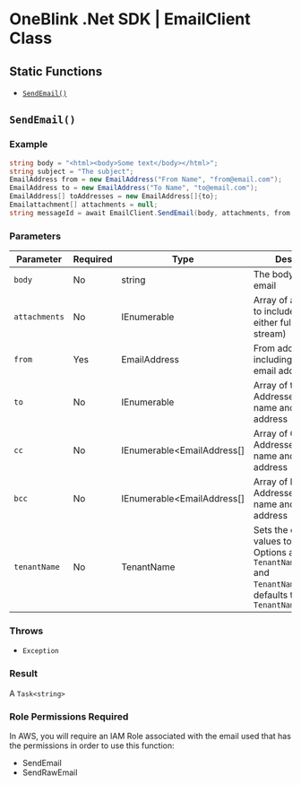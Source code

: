 # OneBlink .Net SDK | EmailClient Class

## Static Functions

- [`SendEmail()`](#SendEmail)

## `SendEmail()`

### Example

```c#
string body = "<html><body>Some text</body></html>";
string subject = "The subject";
EmailAddress from = new EmailAddress("From Name", "from@email.com");
EmailAddress to = new EmailAddress("To Name", "to@email.com");
EmailAddress[] toAddresses = new EmailAddress[]{to};
Emailattachment[] attachments = null;
string messageId = await EmailClient.SendEmail(body, attachments, from, toAddresses, null, null, subject, Model.TenantName.ONEBLINK_TEST);
```

### Parameters

| Parameter     | Required | Type                         | Description                                                                                                                               |
| ------------- | -------- | ---------------------------- | ----------------------------------------------------------------------------------------------------------------------------------------- |
| `body`        | No       | string                       | The body used in the email                                                                                                                |
| `attachments` | No       | IEnumerable<EmailAttachment> | Array of attachments to include (name and either full path or stream)                                                                     |
| `from`        | Yes      | EmailAddress                 | From address, including name and email address                                                                                            |
| `to`          | No       | IEnumerable<EmailAddress>    | Array of to Addresses, including name and email address                                                                                   |
| `cc`          | No       | IEnumerable<EmailAddress[]   | Array of Cc Addresses, including name and email address                                                                                   |
| `bcc`         | No       | IEnumerable<EmailAddress[]   | Array of Bcc Addresses, including name and email address                                                                                  |
| `tenantName`  | No       | TenantName                   | Sets the configuration values to be used. Options are `TenantName.ONEBLINK` and `TenantName.CIVICPLUS`, defaults to `TenantName.ONEBLINK` |

### Throws

- `Exception`

### Result

A `Task<string>`

### Role Permissions Required

In AWS, you will require an IAM Role associated with the email used that has
the permissions in order to use this function:

- SendEmail
- SendRawEmail
